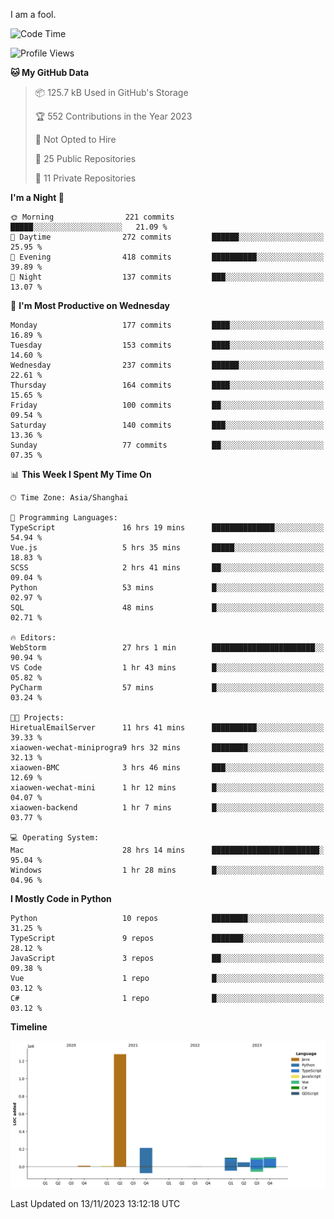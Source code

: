 I am a fool.

<!--START_SECTION:waka-->
![Code Time](http://img.shields.io/badge/Code%20Time-881%20hrs%2015%20mins-blue)

![Profile Views](http://img.shields.io/badge/Profile%20Views-4-blue)

**🐱 My GitHub Data** 

> 📦 125.7 kB Used in GitHub's Storage 
 > 
> 🏆 552 Contributions in the Year 2023
 > 
> 🚫 Not Opted to Hire
 > 
> 📜 25 Public Repositories 
 > 
> 🔑 11 Private Repositories 
 > 
**I'm a Night 🦉** 

```text
🌞 Morning                221 commits         █████░░░░░░░░░░░░░░░░░░░░   21.09 % 
🌆 Daytime                272 commits         ██████░░░░░░░░░░░░░░░░░░░   25.95 % 
🌃 Evening                418 commits         ██████████░░░░░░░░░░░░░░░   39.89 % 
🌙 Night                  137 commits         ███░░░░░░░░░░░░░░░░░░░░░░   13.07 % 
```
📅 **I'm Most Productive on Wednesday** 

```text
Monday                   177 commits         ████░░░░░░░░░░░░░░░░░░░░░   16.89 % 
Tuesday                  153 commits         ████░░░░░░░░░░░░░░░░░░░░░   14.60 % 
Wednesday                237 commits         ██████░░░░░░░░░░░░░░░░░░░   22.61 % 
Thursday                 164 commits         ████░░░░░░░░░░░░░░░░░░░░░   15.65 % 
Friday                   100 commits         ██░░░░░░░░░░░░░░░░░░░░░░░   09.54 % 
Saturday                 140 commits         ███░░░░░░░░░░░░░░░░░░░░░░   13.36 % 
Sunday                   77 commits          ██░░░░░░░░░░░░░░░░░░░░░░░   07.35 % 
```


📊 **This Week I Spent My Time On** 

```text
🕑︎ Time Zone: Asia/Shanghai

💬 Programming Languages: 
TypeScript               16 hrs 19 mins      ██████████████░░░░░░░░░░░   54.94 % 
Vue.js                   5 hrs 35 mins       █████░░░░░░░░░░░░░░░░░░░░   18.83 % 
SCSS                     2 hrs 41 mins       ██░░░░░░░░░░░░░░░░░░░░░░░   09.04 % 
Python                   53 mins             █░░░░░░░░░░░░░░░░░░░░░░░░   02.97 % 
SQL                      48 mins             █░░░░░░░░░░░░░░░░░░░░░░░░   02.71 % 

🔥 Editors: 
WebStorm                 27 hrs 1 min        ███████████████████████░░   90.94 % 
VS Code                  1 hr 43 mins        █░░░░░░░░░░░░░░░░░░░░░░░░   05.82 % 
PyCharm                  57 mins             █░░░░░░░░░░░░░░░░░░░░░░░░   03.24 % 

🐱‍💻 Projects: 
HiretualEmailServer      11 hrs 41 mins      ██████████░░░░░░░░░░░░░░░   39.33 % 
xiaowen-wechat-miniprogra9 hrs 32 mins       ████████░░░░░░░░░░░░░░░░░   32.13 % 
xiaowen-BMC              3 hrs 46 mins       ███░░░░░░░░░░░░░░░░░░░░░░   12.69 % 
xiaowen-wechat-mini      1 hr 12 mins        █░░░░░░░░░░░░░░░░░░░░░░░░   04.07 % 
xiaowen-backend          1 hr 7 mins         █░░░░░░░░░░░░░░░░░░░░░░░░   03.77 % 

💻 Operating System: 
Mac                      28 hrs 14 mins      ████████████████████████░   95.04 % 
Windows                  1 hr 28 mins        █░░░░░░░░░░░░░░░░░░░░░░░░   04.96 % 
```

**I Mostly Code in Python** 

```text
Python                   10 repos            ████████░░░░░░░░░░░░░░░░░   31.25 % 
TypeScript               9 repos             ███████░░░░░░░░░░░░░░░░░░   28.12 % 
JavaScript               3 repos             ██░░░░░░░░░░░░░░░░░░░░░░░   09.38 % 
Vue                      1 repo              █░░░░░░░░░░░░░░░░░░░░░░░░   03.12 % 
C#                       1 repo              █░░░░░░░░░░░░░░░░░░░░░░░░   03.12 % 
```



**Timeline**

![Lines of Code chart](https://raw.githubusercontent.com/VeejaLiu/VeejaLiu/master/assets/bar_graph.png)


 Last Updated on 13/11/2023 13:12:18 UTC
<!--END_SECTION:waka-->

